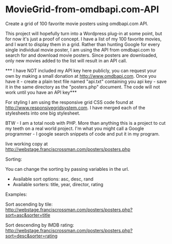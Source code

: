 # MovieGrid-from-omdbapi.com-API
Create a grid of 100 favorite movie posters using omdbapi.com API.

This project will hopefully turn into a Wordpress plug-in at some point, but for now it's just a proof of concept. I have a list of my 100 favorite movies, and I want to display them in a grid. Rather than hunting Google for every single individual movie poster, I am using the API from omdbapi.com to search for and download movie posters. Since posters are downloaded, only new movies added to the list will result in an API call. 

*** I have NOT included my API key here publicly, you can request your own by making a small donation at http://www.omdbapi.com. Once you have it - create a plain text file named "api.txt" containing you api key - save it in the same directory as the "posters.php" document. The code will not work until you have an API key***

For styling I am using the responsive grid CSS code found at http://www.responsivegridsystem.com.  I have merged each of the stylesheets into one big stylesheet.

BTW - I am a total noob with PHP.  More than anything this is a project to cut my teeth on a real world project.  I'm what you might call a Google programmer - I google search snippets of code and put it in my program. 

live working copy at http://webstage.franciscrossman.com/posters/posters.php

Sorting:

You can change the sorting by passing variables in the url.
- Available sort options: asc, desc, rand
- Available sorters: title, year, director, rating

Examples:

Sort ascending by tile:
http://webstage.franciscrossman.com/posters/posters.php?sort=asc&sorter=title

Sort descending by IMDB rating:
http://webstage.franciscrossman.com/posters/posters.php?sort=desc&sorter=rating
